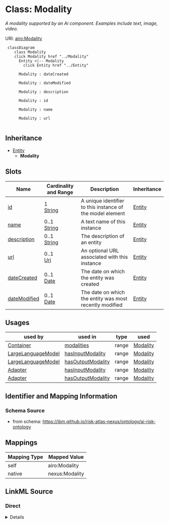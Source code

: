 

# Class: Modality


_A modality supported by an Ai component. Examples include text, image, video._





URI: [airo:Modality](https://w3id.org/airo#Modality)






```mermaid
 classDiagram
    class Modality
    click Modality href "../Modality"
      Entity <|-- Modality
        click Entity href "../Entity"

      Modality : dateCreated

      Modality : dateModified

      Modality : description

      Modality : id

      Modality : name

      Modality : url


```





## Inheritance
* [Entity](Entity.md)
    * **Modality**



## Slots

| Name | Cardinality and Range | Description | Inheritance |
| ---  | --- | --- | --- |
| [id](id.md) | 1 <br/> [String](String.md) | A unique identifier to this instance of the model element | [Entity](Entity.md) |
| [name](name.md) | 0..1 <br/> [String](String.md) | A text name of this instance | [Entity](Entity.md) |
| [description](description.md) | 0..1 <br/> [String](String.md) | The description of an entity | [Entity](Entity.md) |
| [url](url.md) | 0..1 <br/> [Uri](Uri.md) | An optional URL associated with this instance | [Entity](Entity.md) |
| [dateCreated](dateCreated.md) | 0..1 <br/> [Date](Date.md) | The date on which the entity was created | [Entity](Entity.md) |
| [dateModified](dateModified.md) | 0..1 <br/> [Date](Date.md) | The date on which the entity was most recently modified | [Entity](Entity.md) |





## Usages

| used by | used in | type | used |
| ---  | --- | --- | --- |
| [Container](Container.md) | [modalities](modalities.md) | range | [Modality](Modality.md) |
| [LargeLanguageModel](LargeLanguageModel.md) | [hasInputModality](hasInputModality.md) | range | [Modality](Modality.md) |
| [LargeLanguageModel](LargeLanguageModel.md) | [hasOutputModality](hasOutputModality.md) | range | [Modality](Modality.md) |
| [Adapter](Adapter.md) | [hasInputModality](hasInputModality.md) | range | [Modality](Modality.md) |
| [Adapter](Adapter.md) | [hasOutputModality](hasOutputModality.md) | range | [Modality](Modality.md) |






## Identifier and Mapping Information







### Schema Source


* from schema: https://ibm.github.io/risk-atlas-nexus/ontology/ai-risk-ontology




## Mappings

| Mapping Type | Mapped Value |
| ---  | ---  |
| self | airo:Modality |
| native | nexus:Modality |







## LinkML Source

<!-- TODO: investigate https://stackoverflow.com/questions/37606292/how-to-create-tabbed-code-blocks-in-mkdocs-or-sphinx -->

### Direct

<details>
```yaml
name: Modality
description: A modality supported by an Ai component. Examples include text, image,
  video.
from_schema: https://ibm.github.io/risk-atlas-nexus/ontology/ai-risk-ontology
is_a: Entity
class_uri: airo:Modality

```
</details>

### Induced

<details>
```yaml
name: Modality
description: A modality supported by an Ai component. Examples include text, image,
  video.
from_schema: https://ibm.github.io/risk-atlas-nexus/ontology/ai-risk-ontology
is_a: Entity
attributes:
  id:
    name: id
    description: A unique identifier to this instance of the model element. Example
      identifiers include UUID, URI, URN, etc.
    from_schema: https://ibm.github.io/risk-atlas-nexus/ontology/ai-risk-ontology
    rank: 1000
    slot_uri: schema:identifier
    identifier: true
    alias: id
    owner: Modality
    domain_of:
    - Entity
    range: string
    required: true
  name:
    name: name
    description: A text name of this instance.
    from_schema: https://ibm.github.io/risk-atlas-nexus/ontology/ai-risk-ontology
    rank: 1000
    slot_uri: schema:name
    alias: name
    owner: Modality
    domain_of:
    - Entity
    - BenchmarkMetadataCard
    range: string
  description:
    name: description
    description: The description of an entity
    from_schema: https://ibm.github.io/risk-atlas-nexus/ontology/ai-risk-ontology
    rank: 1000
    slot_uri: schema:description
    alias: description
    owner: Modality
    domain_of:
    - Entity
    range: string
  url:
    name: url
    description: An optional URL associated with this instance.
    from_schema: https://ibm.github.io/risk-atlas-nexus/ontology/ai-risk-ontology
    rank: 1000
    slot_uri: schema:url
    alias: url
    owner: Modality
    domain_of:
    - Entity
    range: uri
  dateCreated:
    name: dateCreated
    description: The date on which the entity was created.
    from_schema: https://ibm.github.io/risk-atlas-nexus/ontology/ai-risk-ontology
    rank: 1000
    slot_uri: schema:dateCreated
    alias: dateCreated
    owner: Modality
    domain_of:
    - Entity
    range: date
    required: false
  dateModified:
    name: dateModified
    description: The date on which the entity was most recently modified.
    from_schema: https://ibm.github.io/risk-atlas-nexus/ontology/ai-risk-ontology
    rank: 1000
    slot_uri: schema:dateModified
    alias: dateModified
    owner: Modality
    domain_of:
    - Entity
    range: date
    required: false
class_uri: airo:Modality

```
</details>
